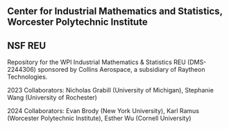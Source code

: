 ## Center for Industrial Mathematics and Statistics, Worcester Polytechnic Institute
## NSF REU


Repository for the WPI Industrial Mathematics & Statistics REU (DMS-2244306) sponsored by Collins Aerospace, a subsidiary of Raytheon Technologies.

2023 Collaborators: Nicholas Grabill (University of Michigan), Stephanie Wang (University of Rochester)

2024 Collaborators: Evan Brody (New York University), Karl Ramus (Worcester Polytechnic Institute), Esther Wu (Cornell University)
